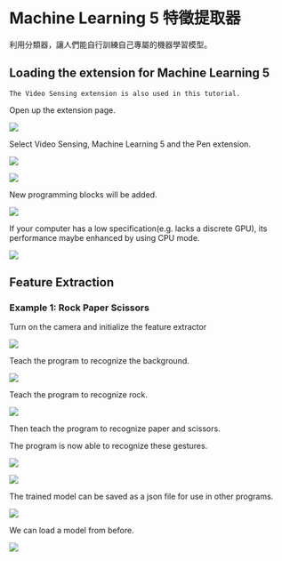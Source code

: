 # Machine Learning 5 特徵提取器

利用分類器，讓人們能自行訓練自己專屬的機器學習模型。

## Loading the extension for Machine Learning 5
    
    The Video Sensing extension is also used in this tutorial.

Open up the extension page.

![](../images/add.png)

Select Video Sensing, Machine Learning 5 and the Pen extension.

![](../images/add2.png)

![](../images/ml28.png)

New programming blocks will be added.

![](../images/ml6.png)

If your computer has a low specification(e.g. lacks a discrete GPU), its performance maybe enhanced by using CPU mode.

![](../images/ml14.png)

## Feature Extraction

### Example 1: Rock Paper Scissors

Turn on the camera and initialize the feature extractor

![](../images/ml15.png)

Teach the program to recognize the background.

![](../images/ml16.png)

Teach the program to recognize rock.

![](../images/ml17.png)

Then teach the program to recognize paper and scissors.

The program is now able to recognize these gestures.

![](../images/ml18.png)

![](../images/ml19.png)

The trained model can be saved as a json file for use in other programs.

![](../images/ml20.png)

We can load a model from before.

![](../images/ml21.png)